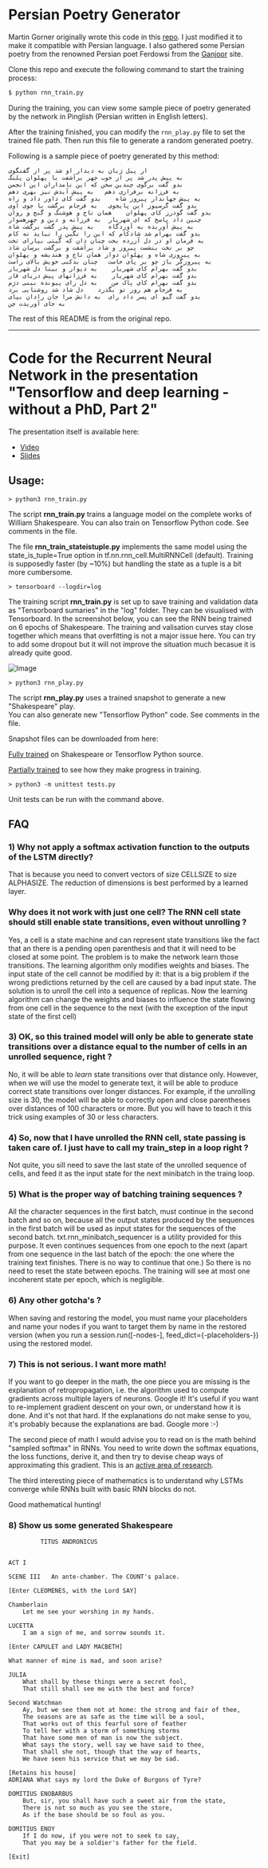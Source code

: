 # Persian Poetry Generator
Martin Gorner originally wrote this code in this [repo](https://github.com/martin-gorner/tensorflow-rnn-shakespeare). I just modified it to make it compatible with Persian language. I also gathered some Persian poetry from the renowned Persian poet Ferdowsi from the [Ganjoor](https://ganjoor.net/) site. 

Clone this repo and execute the following command to start the training process:

```bash
$ python rnn_train.py
```

During the training, you can view some sample piece of poetry generated by the network in Pinglish (Persian written in English letters).

After the training finished, you can modify the `rnn_play.py` file to set the trained file path. Then run this file to 
generate a random generated poetry.

Following is a sample piece of poetry generated by this method:

```
ار پیل ژیان	به دیدار او شد پر از گفتگوی
به پیش پدر شد پر از خوب چهر	برآشفت با پهلوان پلنگ
بدو گفت برگوی چندین سخن	که این نامداران این انجمن
به فرزانه برفرازی دهم	به پیش آیدش نیز بهری دهم
به پیش جهاندار پیروز شاه	بدو گفت کای داور داد و راه
بدو گفت گرسیوز این پایجوی	به فرجام برگشت با جوی اوی
بدو گفت گودرز کای پهلوان	همان تاج و هوشنگ و گنج و روان
چنین داد پاسخ که ای شهریار	به فرزانه و دین و چهرهسوار
به پیش آوریده به آوردگاه	به پیش پدر گشت برگشت شاه
بدو گفت بهرام شد شادکام	که این را نگین را نیاید نه کام
به فرمان او در دل آزرده بخت	چنان دان که گیتی بیارای تخت
چو بر تخت بنشست پیروز و شاد	برآشفت و برگشت برسان شاد
به پیروزی شاه و پهلوان دواز	همان تاج و هندیشه و پهلوان
به پیروزگر باژ چو بر پای خاست	چنان بدکنی خویش بالای راست
بدو گفت بهرام کای شهریار	به دیوار و بینا دل شهریار
بدو گفت بهرام کای شهریار	به فرزانهای پیش دریای قار
بدو گفت بهرام کای پاک من	به دل رای پیونده بینی دژم
به فرجام هم روز تو بگذرد	دل شاد شد روشنایی برد
بدو گفت گیو ای پسر داد رای	به دانش مرا جان رادان بپای
به جای آوریدت چن

```

The rest of this README is from the original repo.

--------------------------------

# Code for the Recurrent Neural Network in the presentation "Tensorflow and deep learning - without a PhD, Part 2"

The presentation itself is available here:

* [Video](https://t.co/cIePWmdxVE)
* [Slides](https://goo.gl/jrd7AR)

## Usage:

```
> python3 rnn_train.py
```
The script **rnn_train.py** trains a language model on the complete works of William Shakespeare.
You can also train on Tensorflow Python code. See comments in the file.

The file **rnn_train_stateistuple.py** implements the same model using 
the state_is_tuple=True option in tf.nn.rnn_cell.MultiRNNCell (default).
Training is supposedly faster (by ~10%) but handling the state as
a tuple is a bit more cumbersome.

```
> tensorboard --logdir=log
```
The training script **rnn_train.py** is set up to save training and validation
data as "Tensorboard sumaries" in the "log" folder. They can be visualised with Tensorboard.
In the screenshot below, you can see the RNN being trained on 6 epochs of Shakespeare.
The training and valisation curves stay close together which means that overfitting is not a major issue here.
 You can try to add some dropout but it will not improve the situation much becasue it is already quite good.
 
![Image](https://martin-gorner.github.io/tensorflow-rnn-shakespeare/tensorboard_screenshot.png)
```
> python3 rnn_play.py
``` 
   
The script **rnn_play.py** uses a trained snapshot to generate a new "Shakespeare" play.  
You can also generate new "Tensorflow Python" code. See comments in the file.

Snapshot files can be downloaded from here:  
   
[Fully trained](https://drive.google.com/file/d/0B5njS_LX6IsDQ1laeDJ6dktSb3M/view?usp=sharing)
on Shakespeare or Tensorflow Python source.   
   
[Partially trained](https://drive.google.com/file/d/0B5njS_LX6IsDc2Y0X1VWc1pVTE0/view?usp=sharing)
to see how they make progress in training.

```
> python3 -m unittest tests.py
```
Unit tests can be run with the command above.
 
## FAQ

### 1) Why not apply a softmax activation function to the outputs of the LSTM directly?
That is because you need to convert vectors of size CELLSIZE to size ALPHASIZE.
The reduction of dimensions is best performed by a learned layer.

###  Why does it not work with just one cell? The RNN cell state should still enable state transitions, even without unrolling ?
Yes, a cell is a state machine and can represent state transitions like
the fact that an there is a pending open parenthesis and that it will need
to be closed at some point. The problem is to make the network learn those
transitions. The learning algorithm only modifies weights and biases. The input
state of the cell cannot be modified by it: that is a big problem if the wrong
predictions returned by the cell are caused by a bad input state. The solution
is to unroll the cell into a sequence of replicas. Now the learning algorithm
can change the weights and biases to influence the state flowing from one cell
in the sequence to the next (with the exception of the input state of the first
cell)

###  3) OK, so this trained model will only be able to generate state transitions over a distance equal to the number of cells in an unrolled sequence, right ?
No, it will be able to *learn* state transitions over that distance only.
However, when we will use the model to generate text, it will be able to produce
correct state transitions over longer distances. For example, if the unrolling
size is 30, the model will be able to correctly open and close parentheses over
distances of 100 characters or more. But you will have to teach it this trick
using examples of 30 or less characters.

###  4) So, now that I have unrolled the RNN cell, state passing is taken care of. I just have to call my train_step in a loop right ?
Not quite, you sill need to save the last state of the unrolled sequence of
cells, and feed it as the input state for the next minibatch in the traing loop.

### 5) What is the proper way of batching training sequences ?
All the character sequences in the first batch, must continue in the second
batch and so on, because all the output states produced by the sequences in the
first batch will be used as input states for the sequences of the second batch.
txt.rnn_minibatch_sequencer is a utility provided for this purpose.
It even continues sequences from one epoch to the next (apart from one sequence
in the last batch of the epoch: the one where the training text finishes. There
is no way to continue that one.) So there is no need to reset the state between
epochs. The training will see at most one incoherent state per epoch, which is
negligible.

### 6) Any other gotcha's ?
When saving and restoring the model, you must name your placeholders and name
your nodes if you want to target them by name in the restored version (when you
run a session.run([-nodes-], feed_dict={-placeholders-}) using the restored model.

### 7) This is not serious. I want more math!
If you want to go deeper in the math, the one piece you are missing is the explanation
of retropropagation, i.e. the algorithm used to compute gradients across multiple layers
of neurons. Google it! It's useful if you want to re-implement gradient descent on your
own, or understand how it is done. And it's not that hard. If the explanations do not make
sense to you, it's probably because the explanations are bad. Google more :-)

The second piece of math I would advise you to read on is the math behind "sampled softmax"
in RNNs. You need to write down the softmax equations, the loss functions, derive it, and
then try to devise cheap ways of approximating this gradient. This is an [active area of
research](http://sebastianruder.com/word-embeddings-softmax/index.html).

The third interesting piece of mathematics is to understand why LSTMs converge while RNNs built with basic
RNN blocks do not.

Good mathematical hunting!﻿

### 8) Show us some generated Shakespeare
```
         TITUS ANDRONICUS


ACT I
 
SCENE III	An ante-chamber. The COUNT's palace.
 
[Enter CLEOMENES, with the Lord SAY]
 
Chamberlain
    Let me see your worshing in my hands.
 
LUCETTA
    I am a sign of me, and sorrow sounds it.
 
[Enter CAPULET and LADY MACBETH]
 
What manner of mine is mad, and soon arise?
 
JULIA
    What shall by these things were a secret fool,
    That still shall see me with the best and force?
 
Second Watchman
    Ay, but we see them not at home: the strong and fair of thee,
    The seasons are as safe as the time will be a soul,
    That works out of this fearful sore of feather
    To tell her with a storm of something storms
    That have some men of man is now the subject.
    What says the story, well say we have said to thee,
    That shall she not, though that the way of hearts,
    We have seen his service that we may be sad.
 
[Retains his house]
ADRIANA What says my lord the Duke of Burgons of Tyre?
 
DOMITIUS ENOBARBUS
    But, sir, you shall have such a sweet air from the state,
    There is not so much as you see the store,
    As if the base should be so foul as you.
 
DOMITIUS ENOY
    If I do now, if you were not to seek to say,
    That you may be a soldier's father for the field.
 
[Exit]
 ```
